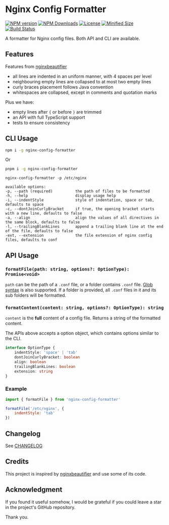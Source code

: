 # Nginx Config Formatter

[![NPM version][npm-image]][npm-url] [![NPM Downloads][npm-download]][npm-url] [![License][license]][license-url] [![Minified Size][minified-size]][npm-url] [![Build Status][build-status]][github-actions]

A formatter for Nginx config files. Both API and CLI are available.

## Features

Features from [nginxbeautifier](https://github.com/vasilevich/nginxbeautifier)

- all lines are indented in an uniform manner, with 4 spaces per level
- neighbouring empty lines are collapsed to at most two empty lines
- curly braces placement follows Java convention
- whitespaces are collapsed, except in comments and quotation marks

Plus we have:

- empty lines after `{` or before `}` are trimmed
- an API with full TypeScript support
- tests to ensure consistency

## CLI Usage

```sh
npm i -g nginx-config-formatter
```

Or

```sh
pnpm i -g nginx-config-formatter
```

```
nginx-config-formatter -p /etc/nginx

available options:
-p, --path (required)          the path of files to be formatted
-h, --help                     display usage help
-i, --indentStyle              style of indentation, space or tab, defaults to space
-c, --dontJoinCurlyBracket     if true, the opening bracket starts with a new line, defaults to false
-a, --align                    align the values of all directives in the same block, defaults to false
-l, --trailingBlankLines       append a trailing blank line at the end of the file, defaults to false
-ext, --extension              the file extension of nginx config files, defaults to conf

```

## API Usage

### `formatFile(path: string, options?: OptionType): Promise<void>`

`path` can be the path of a `.conf` file, or a folder contains `.conf` file. [Glob syntax](https://github.com/mrmlnc/fast-glob#pattern-syntax) is also supported. If a folder is provided, all `.conf` files in it and its sub folders will be formatted.

### `formatContent(content: string, options?: OptionType): string`

`content` is the **full** content of a config file. Returns a string of the formatted content.

The APIs above accepts a option object, which contains options similar to the CLI.

```ts
interface OptionType {
    indentStyle: 'space' | 'tab'
    dontJoinCurlyBracket: boolean
    align: boolean
    trailingBlankLines: boolean
    extension: string
}
```

### Example

```js
import { formatFile } from 'nginx-config-formatter'

formatFile('/etc/nginx', {
    indentStyle: 'tab'
})
```

## Changelog

See [CHANGELOG](https://github.com/Clarkkkk/nginx-config-formatter/blob/main/CHANGELOG.md)

## Credits

This project is inspired by [nginxbeautifier](https://github.com/vasilevich/nginxbeautifier) and use some of its code.

## Acknowledgment

If you found it useful somehow, I would be grateful if you could leave a star in the project's GitHub repository.

Thank you.

[npm-url]: https://www.npmjs.com/package/nginx-config-formatter
[npm-image]: https://badge.fury.io/js/nginx-config-formatter.svg
[npm-download]: https://img.shields.io/npm/dw/nginx-config-formatter
[license]: https://img.shields.io/github/license/Clarkkkk/nginx-config-formatter
[license-url]: https://github.com/Clarkkkk/nginx-config-formatter/blob/main/LICENSE.md
[minified-size]: https://img.shields.io/bundlephobia/min/nginx-config-formatter
[build-status]: https://img.shields.io/github/actions/workflow/status/Clarkkkk/nginx-config-formatter/.github%2Fworkflows%2Fpublish.yml
[github-actions]: https://github.com/Clarkkkk/nginx-config-formatter/actions
